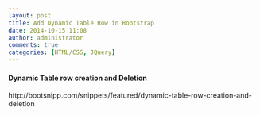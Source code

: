 ```yaml
---
layout: post
title: Add Dynamic Table Row in Bootstrap
date: 2014-10-15 11:08
author: administrator
comments: true
categories: [HTML/CSS, JQuery]
---
```

<h4>Dynamic Table row creation and Deletion</h4>
http://bootsnipp.com/snippets/featured/dynamic-table-row-creation-and-deletion
